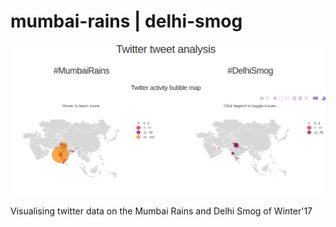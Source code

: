 # mumbai-rains      |     delhi-smog

<p align="center">
  <img src="twitter.png">
</p>

Visualising twitter data on the Mumbai Rains and Delhi Smog of Winter'17
